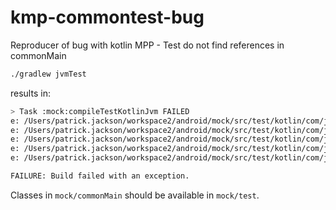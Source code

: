 # kmp-commontest-bug
Reproducer of bug with kotlin MPP - Test do not find references in commonMain

```sh
./gradlew jvmTest
```
results in:

```sh
> Task :mock:compileTestKotlinJvm FAILED
e: /Users/patrick.jackson/workspace2/android/mock/src/test/kotlin/com/joyable/mock/test/WireMockAdminTest.kt: (3, 25): Unresolved reference: WireMockAdminGateway
e: /Users/patrick.jackson/workspace2/android/mock/src/test/kotlin/com/joyable/mock/test/WireMockAdminTest.kt: (9, 28): Unresolved reference: WireMockAdminGateway
e: /Users/patrick.jackson/workspace2/android/mock/src/test/kotlin/com/joyable/mock/test/WireMockAdminTest.kt: (13, 40): Unresolved reference: WireMockMapping
e: /Users/patrick.jackson/workspace2/android/mock/src/test/kotlin/com/joyable/mock/test/WireMockAdminTest.kt: (14, 40): Unresolved reference: Request
e: /Users/patrick.jackson/workspace2/android/mock/src/test/kotlin/com/joyable/mock/test/WireMockAdminTest.kt: (18, 41): Unresolved reference: Response

FAILURE: Build failed with an exception.
```

Classes in `mock/commonMain` should be available in `mock/test`.
